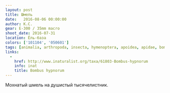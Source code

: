 ```yaml
---
layout: post
title: Шмель
date:   2016-08-06 00:00:00
author: К.С.
gear: E-300 / 35mm macro
shoot_date: 2016-07-31
location: Ёль-база
colors: ['101104', '050601']
tags: [animalia, arthropoda, insecta, hymenoptera, apoidea, apidae, bombus, bombus hypnorum]
links:
  -
    href: http://www.inaturalist.org/taxa/61803-Bombus-hypnorum
    info: inat
    title: Bombus hypnorum
---
```


Мохнатый шмель на душистый тысячелистник.
